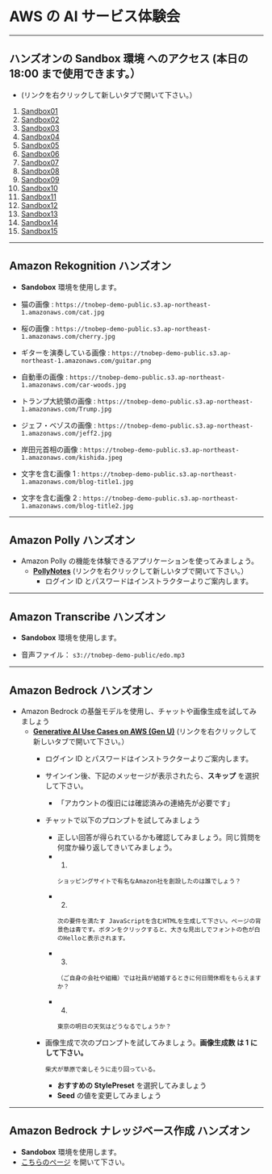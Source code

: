 # AWS の AI サービス体験会

---
## ハンズオンの Sandbox 環境 へのアクセス (本日の 18:00 まで使用できます。）

* (リンクを右クリックして新しいタブで開いて下さい。）

1. [Sandbox01](https://314146301760.signin.aws.amazon.com/console)
1. [Sandbox02](https://535002877232.signin.aws.amazon.com/console)
1. [Sandbox03](https://879381248716.signin.aws.amazon.com/console)
1. [Sandbox04](https://418295696229.signin.aws.amazon.com/console)
1. [Sandbox05](https://412381778548.signin.aws.amazon.com/console)
1. [Sandbox06](https://361769601548.signin.aws.amazon.com/console)
1. [Sandbox07](https://084375545701.signin.aws.amazon.com/console)
1. [Sandbox08](https://600627330084.signin.aws.amazon.com/console)
1. [Sandbox09](https://235494800464.signin.aws.amazon.com/console)
1. [Sandbox10](https://140023387905.signin.aws.amazon.com/console)
1. [Sandbox11](https://559050236752.signin.aws.amazon.com/console)
1. [Sandbox12](https://863518441980.signin.aws.amazon.com/console)
1. [Sandbox13](https://396913701787.signin.aws.amazon.com/console)
1. [Sandbox14](https://034362053786.signin.aws.amazon.com/console)
1. [Sandbox15](https://864899829214.signin.aws.amazon.com/console)

---

## Amazon Rekognition ハンズオン

* **Sandobox** 環境を使用します。

* 猫の画像 : `https://tnobep-demo-public.s3.ap-northeast-1.amazonaws.com/cat.jpg`
* 桜の画像 : `https://tnobep-demo-public.s3.ap-northeast-1.amazonaws.com/cherry.jpg`
* ギターを演奏している画像 : `https://tnobep-demo-public.s3.ap-northeast-1.amazonaws.com/guitar.png`
* 自動車の画像 : `https://tnobep-demo-public.s3.ap-northeast-1.amazonaws.com/car-woods.jpg`
* トランプ大統領の画像 : `https://tnobep-demo-public.s3.ap-northeast-1.amazonaws.com/Trump.jpg`
* ジェフ・ベゾスの画像 : `https://tnobep-demo-public.s3.ap-northeast-1.amazonaws.com/jeff2.jpg`  
* 岸田元首相の画像 : `https://tnobep-demo-public.s3.ap-northeast-1.amazonaws.com/kishida.jpeg`  
* 文字を含む画像 1 : `https://tnobep-demo-public.s3.ap-northeast-1.amazonaws.com/blog-title1.jpg`  
* 文字を含む画像 2 : `https://tnobep-demo-public.s3.ap-northeast-1.amazonaws.com/blog-title2.jpg`  

---
## Amazon Polly ハンズオン

* Amazon Polly の機能を体験できるアプリケーションを使ってみましょう。
    - [**PollyNotes**](https://demo.d3u2kpfgi4qdpw.amplifyapp.com) (リンクを右クリックして新しいタブで開いて下さい。）
        - ログイン ID とパスワードはインストラクターよりご案内します。
 
---
## Amazon Transcribe ハンズオン
  
* **Sandobox** 環境を使用します。

* 音声ファイル： `s3://tnobep-demo-public/edo.mp3`

---

## Amazon Bedrock ハンズオン

* Amazon Bedrock の基盤モデルを使用し、チャットや画像生成を試してみましょう
    - [**Generative AI Use Cases on AWS (Gen U)**](https://dzi8ysmbqjrv9.cloudfront.net/)  (リンクを右クリックして新しいタブで開いて下さい。）
        - ログイン ID とパスワードはインストラクターよりご案内します。
        - サインイン後、下記のメッセージが表示されたら、**スキップ** を選択して下さい。
            - 「アカウントの復旧には確認済みの連絡先が必要です」
        - チャットで以下のプロンプトを試してみましょう
            - 正しい回答が得られているかも確認してみましょう。同じ質問を何度か繰り返してきいてみましょう。
            - 1.
                ```
                ショッピングサイトで有名なAmazon社を創設したのは誰でしょう？
                ```
            - 2.
                ```
                次の要件を満たす JavaScriptを含むHTMLを生成して下さい。ページの背景色は青です。ボタンをクリックすると、大きな見出しでフォントの色が白のHelloと表示されます。
                ```
            - 3.
                ```
                （ご自身の会社や組織）では社員が結婚するときに何日間休暇をもらえますか？
                ```
            - 4.
                ```
                東京の明日の天気はどうなるでしょうか？
                ```

        - 画像生成で次のプロンプトを試してみましょう。**画像生成数 は 1 にして下さい。**
          ```
          柴犬が草原で楽しそうに走り回っている。
          ```
          - **おすすめの StylePreset** を選択してみましょう
          - **Seed** の値を変更してみましょう

---

## Amazon Bedrock ナレッジベース作成 ハンズオン
* **Sandobox** 環境を使用します。
* [こちらのページ](https://github.com/tetsuo-nobe/bedrock-work/tree/main/knowledgebase) を開いて下さい。

  



